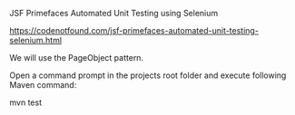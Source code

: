 JSF Primefaces Automated Unit Testing using Selenium

https://codenotfound.com/jsf-primefaces-automated-unit-testing-selenium.html

We will use the PageObject pattern.

Open a command prompt in the projects root folder and execute following Maven command:

mvn test
